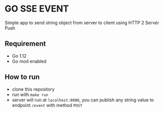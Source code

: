 # GO SSE EVENT

Simple app to send string object from server to client using HTTP 2 Server Push

## Requirement

- Go 1.12
- Go mod enabled

## How to run

- clone this repository
- run with `make run`
- server will run at `localhost:8080`, you can publish any string value to endpoint `/event` with method `POST`